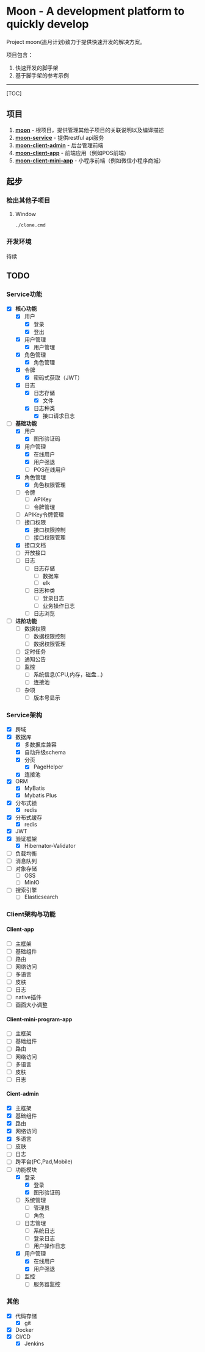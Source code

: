 # Moon - A development platform to quickly develop
Project moon(追月计划)致力于提供快速开发的解决方案。

项目包含：

1. 快速开发的脚手架
2. 基于脚手架的参考示例

------
[TOC]

## 项目

1. **[moon](https://github.com/lastsunday/moon)** - 根项目，提供管理其他子项目的关联说明以及编译描述
2. **[moon-service](https://github.com/lastsunday/moon-service)** - 提供restful api服务
3. **[moon-client-admin](https://github.com/lastsunday/moon-client-admin)** - 后台管理前端
4. **[moon-client-app](https://github.com/lastsunday/moon-client-app)** - 前端应用（例如POS前端）
5. **[moon-client-mini-app](https://github.com/lastsunday/moon-client-app-uniapp)** - 小程序前端（例如微信小程序商城）

## 起步

### 检出其他子项目

1. Window

   ```shell
   ./clone.cmd
   ```

### 开发环境

待续

## TODO

### Service功能

- [x] **核心功能**
  - [x] 用户
    - [x] 登录
    - [x] 登出
  - [x] 用户管理
    - [x] 用户管理
  - [x] 角色管理
    - [x] 角色管理
  - [x] 令牌
    - [x] 密码式获取（JWT）
  - [x] 日志
    - [x] 日志存储
      - [x] 文件
    - [x] 日志种类
      - [x] 接口请求日志

- [ ] **基础功能**
  - [x] 用户
    - [x] 图形验证码
  - [x] 用户管理
    - [x] 在线用户
    - [x] 用户强退
    - [ ] POS在线用户
  - [x] 角色管理
    - [x] 角色权限管理
  - [ ] 令牌
    - [ ] APIKey
    - [ ] 令牌管理
  - [ ] APIKey令牌管理
  - [ ] 接口权限
    - [x] 接口权限控制
    - [ ] 接口权限管理
  - [x] 接口文档
  - [ ] 开放接口
  - [ ] 日志
    - [ ] 日志存储
      - [ ] 数据库
      - [ ] elk
    - [ ] 日志种类
      - [ ] 登录日志
      - [ ] 业务操作日志
    - [ ] 日志浏览

- [ ] **进阶功能**
  - [ ] 数据权限
    - [ ] 数据权限控制
    - [ ] 数据权限管理
  - [ ] 定时任务
  - [ ] 通知公告
  - [ ] 监控
    - [ ] 系统信息(CPU,内存，磁盘...)
    - [ ] 连接池
  - [ ] 杂项
    - [ ] 版本号显示

### Service架构

- [x] 跨域
- [x] 数据库
  - [x] 多数据库兼容
  - [x] 自动升级schema
  - [x] 分页
    - [x] PageHelper
  - [x] 连接池
- [x] ORM
  - [x] MyBatis
  - [x] Mybatis Plus
- [x] 分布式锁
  - [x] redis
- [x] 分布式缓存
  - [x] redis
- [x] JWT
- [x] 验证框架
  - [x] Hibernator-Validator
- [ ] 负载均衡
- [ ] 消息队列
- [ ] 对象存储
  - [ ] OSS
  - [ ] MinIO
- [ ] 搜索引擎
  - [ ] Elasticsearch

### Client架构与功能

#### Client-app

- [ ] 主框架
- [ ] 基础组件
- [ ] 路由
- [ ] 网络访问
- [ ] 多语言
- [ ] 皮肤
- [ ] 日志
- [ ] native插件
- [ ] 画面大小调整

#### Client-mini-program-app

- [ ] 主框架
- [ ] 基础组件
- [ ] 路由
- [ ] 网络访问
- [ ] 多语言
- [ ] 皮肤
- [ ] 日志

#### Cient-admin

- [x] 主框架
- [x] 基础组件
- [x] 路由
- [x] 网络访问
- [x] 多语言
- [ ] 皮肤
- [ ] 日志
- [ ] 跨平台(PC,Pad,Mobile)
- [ ] 功能模块
  - [x] 登录
    - [x] 登录
    - [x] 图形验证码
  - [ ] 系统管理
    - [ ] 管理员
    - [ ] 角色
  - [ ] 日志管理
    - [ ] 系统日志
    - [ ] 登录日志
    - [ ] 用户操作日志
  - [x] 用户管理
    - [x] 在线用户
    - [x] 用户强退
  - [ ] 监控
    - [ ] 服务器监控

### 其他

- [x] 代码存储
  - [x] git
- [x] Docker
- [x] CI/CD
  - [x] Jenkins

